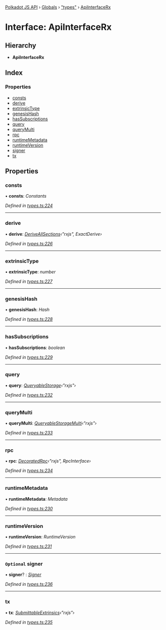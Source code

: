 [Polkadot JS API](../README.md) › [Globals](../globals.md) › ["types"](../modules/_types_.md) › [ApiInterfaceRx](_types_.apiinterfacerx.md)

# Interface: ApiInterfaceRx

## Hierarchy

* **ApiInterfaceRx**

## Index

### Properties

* [consts](_types_.apiinterfacerx.md#consts)
* [derive](_types_.apiinterfacerx.md#derive)
* [extrinsicType](_types_.apiinterfacerx.md#extrinsictype)
* [genesisHash](_types_.apiinterfacerx.md#genesishash)
* [hasSubscriptions](_types_.apiinterfacerx.md#hassubscriptions)
* [query](_types_.apiinterfacerx.md#query)
* [queryMulti](_types_.apiinterfacerx.md#querymulti)
* [rpc](_types_.apiinterfacerx.md#rpc)
* [runtimeMetadata](_types_.apiinterfacerx.md#runtimemetadata)
* [runtimeVersion](_types_.apiinterfacerx.md#runtimeversion)
* [signer](_types_.apiinterfacerx.md#optional-signer)
* [tx](_types_.apiinterfacerx.md#tx)

## Properties

###  consts

• **consts**: *Constants*

*Defined in [types.ts:224](https://github.com/polkadot-js/api/blob/6b74ea39c2/packages/api/src/types.ts#L224)*

___

###  derive

• **derive**: *[DeriveAllSections](../modules/_util_decorate_.md#deriveallsections)‹"rxjs", ExactDerive›*

*Defined in [types.ts:226](https://github.com/polkadot-js/api/blob/6b74ea39c2/packages/api/src/types.ts#L226)*

___

###  extrinsicType

• **extrinsicType**: *number*

*Defined in [types.ts:227](https://github.com/polkadot-js/api/blob/6b74ea39c2/packages/api/src/types.ts#L227)*

___

###  genesisHash

• **genesisHash**: *Hash*

*Defined in [types.ts:228](https://github.com/polkadot-js/api/blob/6b74ea39c2/packages/api/src/types.ts#L228)*

___

###  hasSubscriptions

• **hasSubscriptions**: *boolean*

*Defined in [types.ts:229](https://github.com/polkadot-js/api/blob/6b74ea39c2/packages/api/src/types.ts#L229)*

___

###  query

• **query**: *[QueryableStorage](_types_.queryablestorage.md)‹"rxjs"›*

*Defined in [types.ts:232](https://github.com/polkadot-js/api/blob/6b74ea39c2/packages/api/src/types.ts#L232)*

___

###  queryMulti

• **queryMulti**: *[QueryableStorageMulti](../modules/_types_.md#queryablestoragemulti)‹"rxjs"›*

*Defined in [types.ts:233](https://github.com/polkadot-js/api/blob/6b74ea39c2/packages/api/src/types.ts#L233)*

___

###  rpc

• **rpc**: *[DecoratedRpc](../modules/_types_.md#decoratedrpc)‹"rxjs", RpcInterface›*

*Defined in [types.ts:234](https://github.com/polkadot-js/api/blob/6b74ea39c2/packages/api/src/types.ts#L234)*

___

###  runtimeMetadata

• **runtimeMetadata**: *Metadata*

*Defined in [types.ts:230](https://github.com/polkadot-js/api/blob/6b74ea39c2/packages/api/src/types.ts#L230)*

___

###  runtimeVersion

• **runtimeVersion**: *RuntimeVersion*

*Defined in [types.ts:231](https://github.com/polkadot-js/api/blob/6b74ea39c2/packages/api/src/types.ts#L231)*

___

### `Optional` signer

• **signer**? : *[Signer](_types_.signer.md)*

*Defined in [types.ts:236](https://github.com/polkadot-js/api/blob/6b74ea39c2/packages/api/src/types.ts#L236)*

___

###  tx

• **tx**: *[SubmittableExtrinsics](_types_.submittableextrinsics.md)‹"rxjs"›*

*Defined in [types.ts:235](https://github.com/polkadot-js/api/blob/6b74ea39c2/packages/api/src/types.ts#L235)*
